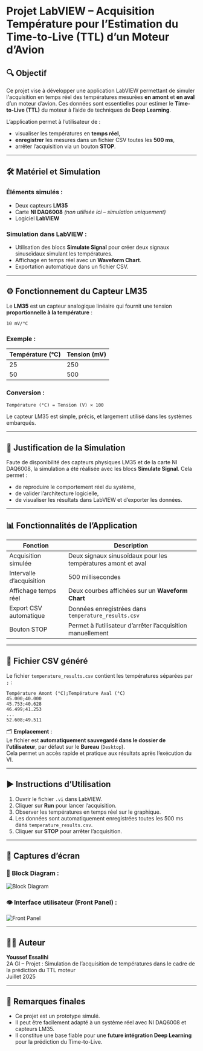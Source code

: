 # Projet LabVIEW – Acquisition Température pour l’Estimation du Time-to-Live (TTL) d’un Moteur d’Avion

## 🔍 Objectif

Ce projet vise à développer une application LabVIEW permettant de simuler l'acquisition en temps réel des températures mesurées **en amont** et **en aval** d’un moteur d’avion. Ces données sont essentielles pour estimer le **Time-to-Live (TTL)** du moteur à l’aide de techniques de **Deep Learning**.

L’application permet à l’utilisateur de :
- visualiser les températures en **temps réel**,
- **enregistrer** les mesures dans un fichier CSV toutes les **500 ms**,
- arrêter l’acquisition via un bouton **STOP**.

---

## 🛠 Matériel et Simulation

### Éléments simulés :
- Deux capteurs **LM35**
- Carte **NI DAQ6008** *(non utilisée ici – simulation uniquement)*
- Logiciel **LabVIEW**

### Simulation dans LabVIEW :
- Utilisation des blocs **Simulate Signal** pour créer deux signaux sinusoïdaux simulant les températures.
- Affichage en temps réel avec un **Waveform Chart**.
- Exportation automatique dans un fichier CSV.

---

## ⚙️ Fonctionnement du Capteur LM35

Le **LM35** est un capteur analogique linéaire qui fournit une tension **proportionnelle à la température** :

```
10 mV/°C
```

### Exemple :
| Température (°C) | Tension (mV) |
|------------------|--------------|
| 25               | 250          |
| 50               | 500          |

### Conversion :
```
Température (°C) = Tension (V) × 100
```

Le capteur LM35 est simple, précis, et largement utilisé dans les systèmes embarqués.

---

## 🧪 Justification de la Simulation

Faute de disponibilité des capteurs physiques LM35 et de la carte NI DAQ6008, la simulation a été réalisée avec les blocs **Simulate Signal**. Cela permet :
- de reproduire le comportement réel du système,
- de valider l’architecture logicielle,
- de visualiser les résultats dans LabVIEW et d’exporter les données.

---

## 📊 Fonctionnalités de l’Application

| Fonction                     | Description                                                                 |
|------------------------------|-----------------------------------------------------------------------------|
| Acquisition simulée          | Deux signaux sinusoïdaux pour les températures amont et aval                |
| Intervalle d’acquisition     | 500 millisecondes                                                           |
| Affichage temps réel         | Deux courbes affichées sur un **Waveform Chart**                            |
| Export CSV automatique       | Données enregistrées dans `temperature_results.csv`                         |
| Bouton STOP                  | Permet à l’utilisateur d’arrêter l’acquisition manuellement                 |

---

## 💾 Fichier CSV généré

Le fichier `temperature_results.csv` contient les températures séparées par `;` :

```csv
Température Amont (°C);Température Aval (°C)
45.000;40.000
45.753;40.628
46.499;41.253
...
52.608;49.511
```

🗂️ **Emplacement** :  
Le fichier est **automatiquement sauvegardé dans le dossier de l’utilisateur**, par défaut sur le **Bureau** (`Desktop`).  
Cela permet un accès rapide et pratique aux résultats après l’exécution du VI.

---

## ▶️ Instructions d’Utilisation

1. Ouvrir le fichier `.vi` dans LabVIEW.
2. Cliquer sur **Run** pour lancer l’acquisition.
3. Observer les températures en temps réel sur le graphique.
4. Les données sont automatiquement enregistrées toutes les 500 ms dans `temperature_results.csv`.
5. Cliquer sur **STOP** pour arrêter l’acquisition.

---

## 📸 Captures d’écran

### 🧠 Block Diagram :

![Block Diagram](https://github.com/user-attachments/assets/b7c3323e-0ce8-46c1-aa2e-caad5491a63c)


### 👁️ Interface utilisateur (Front Panel) :

![Front Panel](https://github.com/user-attachments/assets/81680d21-51a4-41a5-9a2e-f4d3f8e98b1d)


---

## 👨‍💻 Auteur

**Youssef Essalihi**  
2A GI – Projet : Simulation de l’acquisition de températures dans le cadre de la prédiction du TTL moteur  
Juillet 2025

---

## 📌 Remarques finales

- Ce projet est un prototype simulé.
- Il peut être facilement adapté à un système réel avec NI DAQ6008 et capteurs LM35.
- Il constitue une base fiable pour une **future intégration Deep Learning** pour la prédiction du Time-to-Live.
